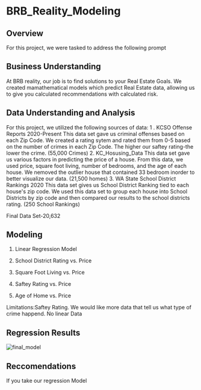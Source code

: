 # BRB_Reality_Modeling
## Overview
For this project, we were tasked to address the following prompt
    

    
## Business Understanding
At BRB reality, our job is to find solutions to your Real Estate Goals.  We created mamathematical models which predict Real Estate data, allowing us to give you calculated recommendations with calculated risk. 


## Data Understanding and Analysis
For this project, we utilized the following sources of data:
    1 . KCSO Offense Reports 2020-Present 
        This data set gave us criminal offenses based on each Zip Code. We created a rating sytem and rated them from 0-5 based on the number of crimes in          each Zip Code. The higher our saftey rating-the lower the crime.  (55,000 Crimes)
    2. KC_Hosusing_Data
        This data set gave us various factors in predicting the price of a house. From this data, we used price, square foot living, number of bedrooms,            and the age of each house. We nemoved the outlier house that contained 33 bedroom inorder to better visualize our data. (21,500 homes)
    3. WA State School District Rankings 2020
        This data set gives us School District Ranking tied to each house's zip code. We used this data set to group each house into School Districts by            zip code and then compared our results to the school districts rating. (250 School Rankings)

Final Data Set-20,632

## Modeling
1. Linear Regression Model




2. School District Rating vs. Price

3. Square Foot Living vs. Price

4. Saftey Rating vs. Price

5. Age of Home vs. Price





Limitations:Saftey Rating. We would like more data that tell us what type of crime happend.
No linear Data
## Regression Results

![final_model](https://user-images.githubusercontent.com/103067635/168381153-defec933-0e10-4cfa-af93-f3021d46dcf0.png)



## Reccomendations
If you take our regression Model 
